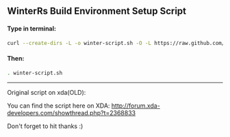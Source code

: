 ## WinterRs Build Environment Setup Script ##

####  Type in terminal: ####
```bash  
curl --create-dirs -L -o winter-script.sh -O -L https://raw.github.com/WinterRo/Winter-Script/Linux/winter-script.sh
```
####  Then: ####
```bash  
. winter-script.sh
```

---

Original script on xda(OLD):

You can find the script here on XDA: http://forum.xda-developers.com/showthread.php?t=2368833

Don't forget to hit thanks :)
